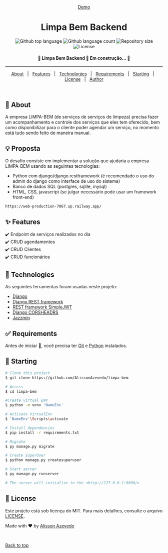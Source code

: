 <div align="center" id="top">
  <!-- <img src="./.github/app.gif" alt="Limpa Bem Front" /> -->

  &#xa0;

  <a href="https://web-production-7067.up.railway.app/">Demo</a>
</div>

<h1 align="center">Limpa Bem Backend</h1>

<p align="center">
  <img alt="Github top language" src="https://img.shields.io/github/languages/top/AlissonAzevedo/limpa-bem?color=56BEB8">

  <img alt="Github language count" src="https://img.shields.io/github/languages/count/AlissonAzevedo/limpa-bem?color=56BEB8">

  <img alt="Repository size" src="https://img.shields.io/github/repo-size/AlissonAzevedo/limpa-bem?color=56BEB8">

  <img alt="License" src="https://img.shields.io/github/license/AlissonAzevedo/limpa-bem?color=56BEB8">

  <!-- <img alt="Github issues" src="https://img.shields.io/github/issues/{{YOUR_GITHUB_USERNAME}}/limpa-bem?color=56BEB8" /> -->

  <!-- <img alt="Github forks" src="https://img.shields.io/github/forks/{{YOUR_GITHUB_USERNAME}}/limpa-bem?color=56BEB8" /> -->

  <!-- <img alt="Github stars" src="https://img.shields.io/github/stars/{{YOUR_GITHUB_USERNAME}}/limpa-bem?color=56BEB8" /> -->
</p>

<!-- Status -->

<h4 align="center">
	🚧  Limpa Bem Backend 🚀 Em construção...  🚧
</h4>

<hr>

<p align="center">
  <a href="#dart-about">About</a> &#xa0; | &#xa0;
  <a href="#sparkles-features">Features</a> &#xa0; | &#xa0;
  <a href="#rocket-technologies">Technologies</a> &#xa0; | &#xa0;
  <a href="#white_check_mark-requirements">Requirements</a> &#xa0; | &#xa0;
  <a href="#checkered_flag-starting">Starting</a> &#xa0; | &#xa0;
  <a href="#memo-license">License</a> &#xa0; | &#xa0;
  <a href="https://github.com/AlissonAzevedo/" target="_blank">Author</a>
</p>

<br>

## :dart: About ##

A empresa LIMPA-BEM (de serviços de serviços de limpeza)
precisa fazer um acompanhamento e controle dos serviços
que eles tem oferecido, bem como disponibilizar para o
cliente poder agendar um serviço, no momento está tudo
sendo feito de maneira manual.

## :bulb: Proposta ##

O desafio consiste em implementar a solução que ajudaria
a empresa LIMPA-BEM usando as seguintes tecnologias:
* Python com django/django restframework (é
recomendado o uso do admin do django como
interface de uso do sistema)
* Banco de dados SQL (postgres, sqlite, mysql)
* HTML, CSS, javascript (se julgar necessário pode usar
um framework front-end)

```bash
https://web-production-7067.up.railway.app/
```

## :sparkles: Features ##

:heavy_check_mark: Endpoint de serviços realizados no dia\
:heavy_check_mark: CRUD agendamentos\
:heavy_check_mark: CRUD Clientes\
:heavy_check_mark: CRUD funcionários

## :rocket: Technologies ##

As seguintes ferramentas foram usadas neste projeto:

- [Django](https://www.djangoproject.com/)
- [Django REST framework](https://www.django-rest-framework.org/)
- [REST framework SimpleJWT](https://django-rest-framework-simplejwt.readthedocs.io/en/latest/)
- [Django CORSHEADRS](https://pypi.org/project/django-cors-headers/)
- [Jazzmin](https://django-jazzmin.readthedocs.io/)

## :white_check_mark: Requirements ##

Antes de iniciar :checkered_flag:, você precisa ter [Git](https://git-scm.com) e [Python](https://www.python.org/) instalados.

## :checkered_flag: Starting ##

```bash
# Clone this project
$ git clone https://github.com/AlissonAzevedo/limpa-bem

# Access
$ cd limpa-bem

#Create virtual ENV
$ python -m venv 'NameEnv'

# Activate VirtualEnv
$ 'NameEnv'\Scripts\activate

# Install dependencies
$ pip install -r requirements.txt

# Migrate
$ py manage.py migrate

# Create SuperUser
$ python manage.py createsuperuser

# Start server
$ py manage.py runserver

# The server will initialize in the <http://127.0.0.1:8000/>
```

## :memo: License ##

Este projeto está sob licença do MIT. Para mais detalhes, consulte o arquivo [LICENSE](LICENSE.md).


Made with :heart: by <a href="https://github.com/AlissonAevedo/" target="_blank">Alisson Azevedo</a>

&#xa0;

<a href="#top">Back to top</a>

